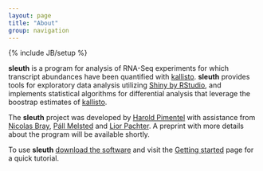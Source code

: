 ```yaml
---
layout: page
title: "About"
group: navigation
---
```


{% include JB/setup %}

__sleuth__ is a program for analysis of RNA-Seq experiments for which transcript abundances have been quantified with [kallisto](http://pachterlab.github.io/kallisto). __sleuth__ provides tools for exploratory data analysis utilizing [Shiny by RStudio](http://shiny.rstudio.com), and implements statistical algorithms for differential analysis that leverage the boostrap estimates of [kallisto](http://pachterlab.github.io/kallisto).

The __sleuth__ project was developed by [Harold
Pimentel](http://www.cs.berkeley.edu/~pimentel/) with assistance from [Nicolas
Bray](https://math.berkeley.edu/~nbray/), [Páll
Melsted](https://notendur.hi.is/pmelsted/) and [Lior
Pachter](https://math.berkeley.edu/~lpachter/). A preprint with more details about the program will be available shortly. 

To use __sleuth__ [download the software](download.html) and visit the
[Getting started](starting.html) page for a quick tutorial.

